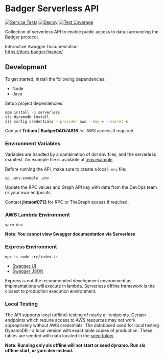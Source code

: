 # Badger Serverless API

[![Service Tests](https://github.com/Badger-Finance/badger-api/actions/workflows/test.yml/badge.svg)](https://github.com/Badger-Finance/badger-api/actions/workflows/test.yml)
[![Deploy](https://github.com/Badger-Finance/badger-api/actions/workflows/deploy.yml/badge.svg)](https://github.com/Badger-Finance/badger-api/actions/workflows/deploy.yml)
[![Test Coverage](https://github.com/Badger-Finance/badger-api/actions/workflows/coverage.yml/badge.svg)](https://github.com/Badger-Finance/badger-api/actions/workflows/coverage.yml)

Collection of serverless API to enable public access to data surrounding the Badger protocol.

Interactive Swagger Documentation  
https://docs.badger.finance/

## Development

To get started, install the following dependencies:

- Node
- Java

Setup project dependencies:

```bash
npm install -g serverless
sls dynamodb install
sls config credentials --provider aws --key x --secret x
```

Contact **Tritium | BadgerDAO#4816** for AWS access if required.

### Environment Variables

Variables are handled by a combination of dot env files, and the serverless manifest.
An example file is available at [.env.example](./.env.example).

Before running the API, make sure to create a local `.env` file:

```
cp .env.example .env
```

Update the RPC values and Graph API key with data from the DevOps team or your own endpoints.

Contact **jintao#0713** for RPC or TheGraph access if required.

### AWS Lambda Environment

```
yarn dev
```

**Note: You cannot view Swagger documentation via Serverless**

### Express Environment

```
npx ts-node src/index.ts
```

- [Swagger UI](http://localhost:8080/docs)
- [Swagger JSON](http://localhost:8080/docs/swagger.json)

Express is not the recommended development environment as implmentations will execute in lambda.
Serverless offline framework is the closest to production execution environment.

### Local Testing

The API supports local (offline) testing of nearly all endpoints.
Certain endpoints which require access to AWS resources may not work appropriately without AWS credentials.
The databased used for local testing DynamoDB - a local version with exact table copies of production.
These tables are seeded with data located in the [seed folder](./seed).

**Note: Running only sls offline will not start or seed dynamo. Run sls offline start, or yarn dev instead.**
